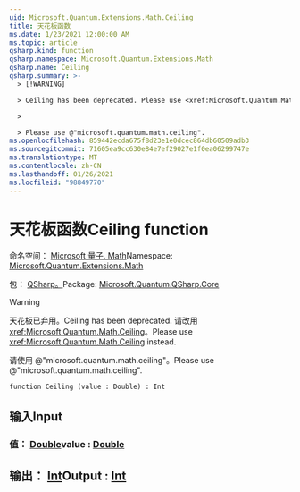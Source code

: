 ```yaml
---
uid: Microsoft.Quantum.Extensions.Math.Ceiling
title: 天花板函数
ms.date: 1/23/2021 12:00:00 AM
ms.topic: article
qsharp.kind: function
qsharp.namespace: Microsoft.Quantum.Extensions.Math
qsharp.name: Ceiling
qsharp.summary: >-
  > [!WARNING]

  > Ceiling has been deprecated. Please use <xref:Microsoft.Quantum.Math.Ceiling> instead.

  >

  > Please use @"microsoft.quantum.math.ceiling".
ms.openlocfilehash: 859442ecda675f8d23e1e0dcec864db60509adb3
ms.sourcegitcommit: 71605ea9cc630e84e7ef29027e1f0ea06299747e
ms.translationtype: MT
ms.contentlocale: zh-CN
ms.lasthandoff: 01/26/2021
ms.locfileid: "98849770"
---
```

# <a name="ceiling-function"></a><span data-ttu-id="2bfc0-102">天花板函数</span><span class="sxs-lookup"><span data-stu-id="2bfc0-102">Ceiling function</span></span>

<span data-ttu-id="2bfc0-103">命名空间： [Microsoft 量子. Math](xref:Microsoft.Quantum.Extensions.Math)</span><span class="sxs-lookup"><span data-stu-id="2bfc0-103">Namespace: [Microsoft.Quantum.Extensions.Math](xref:Microsoft.Quantum.Extensions.Math)</span></span>

<span data-ttu-id="2bfc0-104">包： [QSharp。](https://nuget.org/packages/Microsoft.Quantum.QSharp.Core)</span><span class="sxs-lookup"><span data-stu-id="2bfc0-104">Package: [Microsoft.Quantum.QSharp.Core](https://nuget.org/packages/Microsoft.Quantum.QSharp.Core)</span></span>


> [!WARNING]
> <span data-ttu-id="2bfc0-105">天花板已弃用。</span><span class="sxs-lookup"><span data-stu-id="2bfc0-105">Ceiling has been deprecated.</span></span> <span data-ttu-id="2bfc0-106">请改用 <xref:Microsoft.Quantum.Math.Ceiling>。</span><span class="sxs-lookup"><span data-stu-id="2bfc0-106">Please use <xref:Microsoft.Quantum.Math.Ceiling> instead.</span></span>
>
> <span data-ttu-id="2bfc0-107">请使用 @"microsoft.quantum.math.ceiling"。</span><span class="sxs-lookup"><span data-stu-id="2bfc0-107">Please use @"microsoft.quantum.math.ceiling".</span></span>



```qsharp
function Ceiling (value : Double) : Int
```


## <a name="input"></a><span data-ttu-id="2bfc0-108">输入</span><span class="sxs-lookup"><span data-stu-id="2bfc0-108">Input</span></span>

### <a name="value--double"></a><span data-ttu-id="2bfc0-109">值： [Double](xref:microsoft.quantum.lang-ref.double)</span><span class="sxs-lookup"><span data-stu-id="2bfc0-109">value : [Double](xref:microsoft.quantum.lang-ref.double)</span></span>





## <a name="output--int"></a><span data-ttu-id="2bfc0-110">输出： [Int](xref:microsoft.quantum.lang-ref.int)</span><span class="sxs-lookup"><span data-stu-id="2bfc0-110">Output : [Int](xref:microsoft.quantum.lang-ref.int)</span></span>

